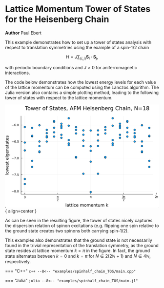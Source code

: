 # Lattice Momentum Tower of States for the Heisenberg Chain  

**Author** Paul Ebert

This example demonstrates how to set up a tower of states analysis with respect to translation symmetries using the example of a spin-$1/2$ chain

$$
    H = J \sum_{\langle i, j \rangle} \bm{S}_i \cdot \bm{S}_j,
$$

with periodic boundary conditions and $J>0$ for aniferromagnetic interactions.

The code below demonstrates how the lowest energy levels for each value of the lattice momentum can be computed using the Lanczos algorithm.
The Julia version also contains a simple plotting method, leading to the following tower of states with respect to the lattice momentum.

![Tower of States](../img/spinhalf_chain_TOS.png){ align=center }

As can be seen in the resulting figure, the tower of states nicely captures the dispersion relation of spinon excitations (e.g. flipping one spin relative to the ground state creates two spinons both carrying spin-$1/2$).

This examples also demonstrates that the ground state is not necessarily found in the trivial representation of the translation symmetry, as the ground state resides at lattice momentum $k=\pi$ in the figure. In fact, the ground state alternates between $k=0$ and $k=\pi$ for $N\in 2(2\mathbb{N}+1)$ and $N \in 4 \mathbb{N}$, respectively.


=== "C++"
	```c++
	--8<-- "examples/spinhalf_chain_TOS/main.cpp"
	```

=== "Julia"
	```julia
	--8<-- "examples/spinhalf_chain_TOS/main.jl"
	```

